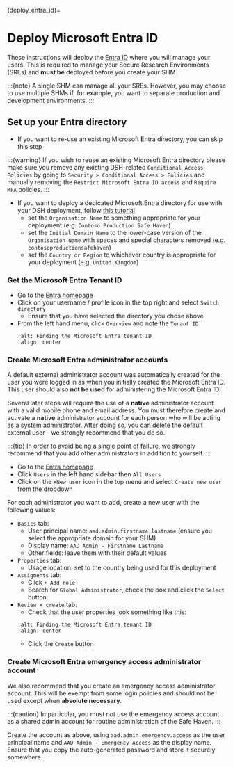 (deploy_entra_id)=

# Deploy Microsoft Entra ID

These instructions will deploy the [Entra ID](https://www.microsoft.com/en-gb/security/business/identity-access/microsoft-entra-id) where you will manage your users.
This is required to manage your Secure Research Environments (SREs) and **must be** deployed before you create your SHM.

:::{note}
A single SHM can manage all your SREs.
However, you may choose to use multiple SHMs if, for example, you want to separate production and development environments.
:::

## Set up your Entra directory

- If you want to re-use an existing Microsoft Entra directory, you can skip this step

:::{warning}
If you wish to reuse an existing Microsoft Entra directory please make sure you remove any existing DSH-related `Conditional Access Policies` by going to `Security > Conditional Access > Policies` and manually removing the `Restrict Microsoft Entra ID access` and `Require MFA` policies.
:::

- If you want to deploy a dedicated Microsoft Entra directory for use with your DSH deployment, follow [this tutorial](https://learn.microsoft.com/en-us/entra/fundamentals/create-new-tenant)
    - set the `Organisation Name` to something appropriate for your deployment (e.g. `Contoso Production Safe Haven`)
    - set the `Initial Domain Name` to the lower-case version of the `Organisation Name` with spaces and special characters removed (e.g. `contosoproductionsafehaven`)
    - set the `Country or Region` to whichever country is appropriate for your deployment (e.g. `United Kingdom`)


### Get the Microsoft Entra Tenant ID

- Go to the [Entra homepage](https://entra.microsoft.com/)
- Click on your username / profile icon in the top right and select `Switch directory`
  - Ensure that you have selected the directory you chose above
- From the left hand menu, click `Overview` and note the `Tenant ID`
  ```{image} ../_static/deployment/entra_tenant_id.png
  :alt: Finding the Microsoft Entra tenant ID
  :align: center
  ```

### Create Microsoft Entra administrator accounts

A default external administrator account was automatically created for the user you were logged in as when you initially created the Microsoft Entra ID.
This user should also **not be used** for administering the Microsoft Entra ID.

Several later steps will require the use of a **native** administrator account with a valid mobile phone and email address.
You must therefore create and activate a **native** administrator account for each person who will be acting as a system administrator.
After doing so, you can delete the default external user - we strongly recommend that you do so.

:::{tip}
In order to avoid being a single point of failure, we strongly recommend that you add other administrators in addition to yourself.
:::

- Go to the [Entra homepage](https://entra.microsoft.com/)
- Click `Users` in the left hand sidebar then `All Users`
- Click on the `+New user` icon in the top menu and select `Create new user` from the dropdown

For each administrator you want to add, create a new user with the following values:

- `Basics` tab:
  - User principal name: `aad.admin.firstname.lastname` (ensure you select the appropriate domain for your SHM)
  - Display name: `AAD Admin - Firstname Lastname`
  - Other fields: leave them with their default values
- `Properties` tab:
  - Usage location: set to the country being used for this deployment
- `Assigments` tab:
  - Click `+ Add role`
  - Search for `Global Administrator`, check the box and click the `Select` button
- `Review + create` tab:
  - Check that the user properties look something like this:
  ```{image} ../_static/deployment/entra_tenant_id.png
  :alt: Finding the Microsoft Entra tenant ID
  :align: center
  ```
  - Click the `Create` button

### Create Microsoft Entra emergency access administrator account

We also recommend that you create an emergency access administrator account.
This will be exempt from some login policies and should not be used except when **absolute necessary**.

:::{caution}
In particular, you must not use the emergency access account as a shared admin account for routine administration of the Safe Haven.
:::

Create the account as above, using `aad.admin.emergency.access` as the user principal name and `AAD Admin - Emergency Access` as the display name.
Ensure that you copy the auto-generated password and store it securely somewhere.
